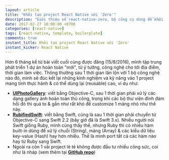 ```yaml
---
layout: article
title: "Khởi tạo project React Native với 'Zero'"
description: "Giới thiệu về react-native-zero, bộ công cụ dùng để khởi tạo 1 project React Native nhanh - gọn - sạch."
date: 2017-02-27 10:00:00 +0700
categories: [react-native]
tags: [react-native, template, boilerplate]
comments: true
instant_title: Khởi tạo project React Native với 'Zero'
instant_kicker: React Native
---
```


Hơn 6 tháng kể từ bài viết cuối cùng được đăng (15/8/2016), mình tập trung phát triển 1 dự án hoàn toàn "mới", từ ý tưởng, công nghệ cho tới địa điểm, thời gian làm việc. Thông thường sau 1 thời gian lăn lộn với 1 bộ công nghệ nào đó, mình sẽ đúc kết lại những kinh nghiệm và kỹ năng vào 1 project mang tính thực hành & có thể dùng lại (reusable) cao, ví dụ như:

* **[UIPhotoGallery][]**: viết bằng Objective-C, sau 1 thời gian phải xử lý các dạng gallery ảnh hoàn toàn thủ công, trong khi các bộ thư viện đình đám hồi đó thì quá to & gần như rất khó để customize 1 mảng nhỏ như thế này.
* **[RubifiedSwift][]**: viết bằng Swift, cũng là sau 1 thời gian phải chuyển từ Objective-C sang Swift 2.2 (bây giờ đã là Swift 3.x). Nhiều người nói Swift giống Ruby, mình cũng thấy thế, nhưng Ruby thì có nhiều hàm built-in dùng để xử lý chuỗi (String), mảng (Array) & các kiểu dữ liệu key-value (Hash) hay hơn nhiều. Thế là mình port tất cả các hàm nào hay từ Ruby sang Swift.
* Ngoài ra còn 1 vài project lẻ tẻ không được đầu tư nhiều công sức, coi như là nháp (xem thêm tại **[GitHub repo](github-repo)**)

[UIPhotoGallery]:             https://github.com/ethan605/UIPhotoGallery
[RubifiedSwift]:              https://github.com/ethan605/RubifiedSwift
[github-repo]:                https://github.com/ethan605?tab=repositories